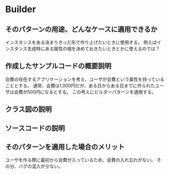 # Builder

## そのパターンの用途、どんなケースに適用できるか
インスタンスをある決まりきった形で作り上げたいときに使用する。
例えばインスタンス生成時にある属性の値を決めておきたいときとかに使えるのでは？

## 作成したサンプルコードの概要説明
会費の存在するアプリケーションを考え、ユーザが会費という属性を持っていることとする。
通常、会費は1,000円だが、ある日からある日までに作られたユーザは会費が500円になるとする。
この考えにビルダーパターンを適用する。

## クラス図の説明

## ソースコードの説明

## そのパターンを適用した場合のメリット
ユーザを作る際に最初から会費が入っているため、会費の入れ忘れがない。
その分、バグの混入が少ない。
